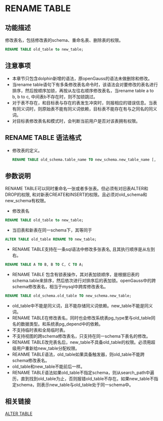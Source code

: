 # RENAME TABLE

## 功能描述<a name="zh-cn_topic_0283137126_zh-cn_topic_0237122076_zh-cn_topic_0059779051_s2baab5c876044795a12b5949f22d2144"></a>

修改表名，包括修改表的schema、重命名表、删除表的权限。

```sql
RENAME TABLE old_table to new_table;
```

## 注意事项<a name="zh-cn_topic_0283137126_zh-cn_topic_0237122076_zh-cn_topic_0059779051_s8ea536d5b8ff459e9e3614e35f53bc2a"></a>

-   本章节只包含dolphin新增的语法，原openGauss的语法未做删除和修改。
-   当rename table语句下有多条修改表名命令时，该语法会对要修改的表名进行排序，然后按顺序加锁，再按从左往右顺序修改表名，当rename table a to b, b to c, 中间表b不存在时，则不加锁跳过。
-   对于表不存在，和目标表与存在的表发生冲突时，则报相应的错误信息。当表有同义词时，则原始表不能有同义词依赖，目标表不能存在有与之同名的同义词。
-   对目标表修改表名和模式时，会判断当前用户是否对该表拥有权限。

## RENAME TABLE 语法格式<a name="zh-cn_topic_0283137126_zh-cn_topic_0237122076_zh-cn_topic_0059779051_s58bdce220c9f4292ba9af919b04ad25c"></a>

-   修改表的定义。

    ```sql
    RENAME TABLE old_schema.table_name TO new_schema.new_table_name [, old_schema.table_name TO new_schema.new_table_name ...];
    ```

## 参数说明
RENAME TABLE可以同时重命名一张或者多张表。但必须有对旧表ALTER和DROP的权限, 和对新表CREATE和INSERT的权限。且必须对old_schema和new_schema有权限。

-   修改表名
```sql
RENAME TABLE old_table to new_table;
```

-   当旧表和新表在同一schema下，其等同于
```sql
ALTER TABLE old_table RENAME TO new_table;
```

-   RENAME TABLE支持在一条sql语法中修改多张表名, 且其执行顺序是从左到右。
```sql
RENAME TABLE A TO B, B TO C, C TO A;
```

-   RENAME TABLE 包含有锁表操作，其对表加锁顺序，是根据旧表的schema.table来排序，然后依次进行对排序后的表加锁。openGauss中的跨schema修改表名，相当于mysql中跨库修改表名。
```sql
RENAME TABLE old_schema.old_table TO new_schema.new_table;
```

-   old_table中不能是同义词，且不能存储同义词依赖。new_table不能是同义词。
-   RENAME TABLE在修改表名，同时也会修改系统表pg_type里与old_table同名的数据类型。和系统表pg_depend中的依赖。
-   不支持临时表和全局临时表。
-   不支持视图的跨schema修改表名，只支持在同一schema下表名的修改。
-   RENAME TABLE改完表名后，new_table不具备old_table的权限。必须用超级用户重新给new_table分配权限。
-   REANME TABLE语法，old_table如果具备触发器，则old_table不能跨schema修改表名。
-   old_table和new_table不能前后一样。
-   RENAME TABLE语法如果old_table不指定schema，则从search_path中遍历，直到找到old_table为止，否则报错old_table不存在。如果new_table不指定schema，则表示new_table与old_table处于同一schema中。

## 相关链接<a name="section156744489391"></a>

[ALTER TABLE](dolphin-ALTER-TABLE.md)
